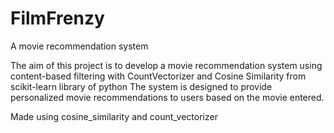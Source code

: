# FilmFrenzy
A movie recommendation system

The aim of this project is to develop a movie recommendation system using content-based
filtering with CountVectorizer and Cosine Similarity from scikit-learn library of python The
system is designed to provide personalized movie recommendations to users based on the movie
entered.

Made using cosine_similarity and count_vectorizer